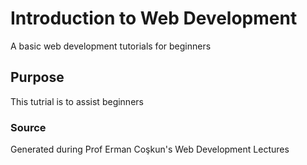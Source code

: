 # Introduction to Web Development

A basic web development tutorials for beginners 

## Purpose
This tutrial is to assist beginners 

### Source
Generated during Prof Erman Coşkun's Web Development Lectures


